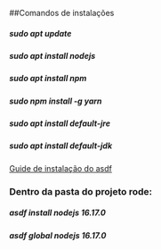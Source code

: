 ##Comandos de instalações

##### sudo apt update
##### sudo apt install nodejs
##### sudo apt install npm
##### sudo npm install -g yarn

##### sudo apt install default-jre
##### sudo apt install default-jdk

<a href="https://asdf-vm.com/guide/getting-started.html">Guide de instalação do asdf</a>

### Dentro da pasta do projeto rode:

##### asdf install nodejs 16.17.0
##### asdf global nodejs 16.17.0


